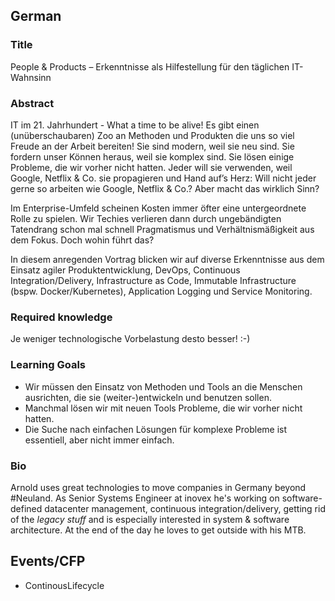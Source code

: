 ## German

### Title

People & Products – Erkenntnisse als Hilfestellung für den täglichen IT-Wahnsinn

### Abstract

IT im 21. Jahrhundert - What a time to be alive! Es gibt einen (unüberschaubaren) Zoo an Methoden und Produkten die uns so viel Freude an der Arbeit bereiten! Sie sind modern, weil sie neu sind. Sie fordern unser Können heraus, weil sie komplex sind. Sie lösen einige Probleme, die wir vorher nicht hatten. Jeder will sie verwenden, weil Google, Netflix & Co. sie propagieren und Hand auf’s Herz: Will nicht jeder gerne so arbeiten wie Google, Netflix & Co.? Aber macht das wirklich Sinn?

Im Enterprise-Umfeld scheinen Kosten immer öfter eine untergeordnete Rolle zu spielen. Wir Techies verlieren dann durch ungebändigten Tatendrang schon mal schnell Pragmatismus und Verhältnismäßigkeit aus dem Fokus. Doch wohin führt das?

In diesem anregenden Vortrag blicken wir auf diverse Erkenntnisse aus dem Einsatz agiler Produktentwicklung, DevOps, Continuous Integration/Delivery, Infrastructure as Code, Immutable Infrastructure (bspw. Docker/Kubernetes), Application Logging und Service Monitoring.

### Required knowledge

Je weniger technologische Vorbelastung desto besser! :-)

### Learning Goals

* Wir müssen den Einsatz von Methoden und Tools an die Menschen ausrichten, die sie (weiter-)entwickeln und benutzen sollen.
* Manchmal lösen wir mit neuen Tools Probleme, die wir vorher nicht hatten.
* Die Suche nach einfachen Lösungen für komplexe Probleme ist essentiell, aber nicht immer einfach.

### Bio

Arnold uses great technologies to move companies in Germany beyond #Neuland. As Senior Systems Engineer at inovex he's working on software-defined datacenter management, continuous integration/delivery, getting rid of the *legacy stuff* and is especially interested in system & software architecture. At the end of the day he loves to get outside with his MTB.


## Events/CFP

* ContinousLifecycle
